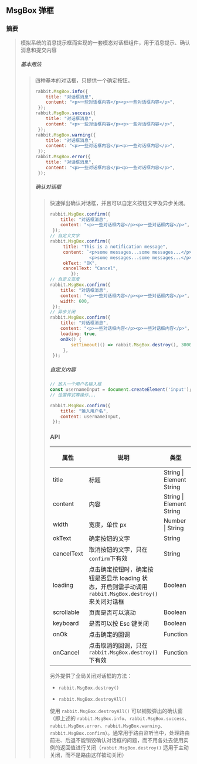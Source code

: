 ## MsgBox 弹框

### 摘要

<blockquote>模拟系统的消息提示框而实现的一套模态对话框组件，用于消息提示、确认消息和提交内容

##### 基本用法

<blockquote>四种基本的对话框，只提供一个确定按钮。

```js
rabbit.MsgBox.info({
    title: "对话框消息",
    content: "<p>一些对话框内容</p><p>一些对话框内容</p>",
 });
rabbit.MsgBox.success({
    title: "对话框消息",
    content: "<p>一些对话框内容</p><p>一些对话框内容</p>",
 });
rabbit.MsgBox.warning({
    title: "对话框消息",
    content: "<p>一些对话框内容</p><p>一些对话框内容</p>",
 });
rabbit.MsgBox.error({
    title: "对话框消息",
    content: "<p>一些对话框内容</p><p>一些对话框内容</p>",
 });
```

##### 确认对话框 

<blockquote>快速弹出确认对话框，并且可以自定义按钮文字及异步关闭。

```js
rabbit.MsgBox.confirm({
    title: "对话框消息",
    content: "<p>一些对话框内容</p><p>一些对话框内容</p>",
 });
// 自定义文字
rabbit.MsgBox.confirm({
     title: "This is a notification message",
     content: `<p>some messages...some messages...</p>
               <p>some messages...some messages...</p>`,
     okText: "OK",
     cancelText: "Cancel",
        });
// 自定义宽度
rabbit.MsgBox.confirm({
    title: "对话框消息",
    content: "<p>一些对话框内容</p><p>一些对话框内容</p>",
    width: 600,
 });
// 异步关闭
rabbit.MsgBox.confirm({
    title: "对话框消息",
    content: "<p>一些对话框内容</p><p>一些对话框内容</p>",
    loading: true,
    onOk() {
        setTimeout(() => rabbit.MsgBox.destroy(), 3000);
     },
 });
```

##### 自定义内容

```js
// 放入一个用户名输入框
const usernameInput = document.createElement('input');
// 设置样式等操作...

rabbit.MsgBox.confirm({
    title: "输入用户名",
    content: usernameInput,
 });
```

### API

| 属性       | 说明                                                         | 类型                     | 默认值 |
| ---------- | ------------------------------------------------------------ | ------------------------ | ------ |
| title      | 标题                                                         | String \| Element String | -      |
| content    | 内容                                                         | String \| Element String | -      |
| width      | 宽度，单位 px                                                | Number \| String         | 416    |
| okText     | 确定按钮的文字                                               | String                   | 确定   |
| cancelText | 取消按钮的文字，只在`confirm`下有效                          | String                   | 取消   |
| loading    | 点击确定按钮时，确定按钮是否显示 loading 状态，开启则需手动调用`rabbit.MsgBox.destroy()`来关闭对话框 | Boolean                  | false  |
| scrollable | 页面是否可以滚动                                             | Boolean                  | false  |
| keyboard   | 是否可以按 Esc 键关闭                                        | Boolean                  | false  |
| onOk       | 点击确定的回调                                               | Function                 | -      |
| onCancel   | 点击取消的回调，只在`rabbit.MsgBox.destroy()`下有效          | Function                 | -      |

另外提供了全局关闭对话框的方法：

- `rabbit.MsgBox.destroy()`

- `rabbit.MsgBox.destroyAll()`

使用 `rabbit.MsgBox.destroyAll()` 可以销毁弹出的确认窗（即上述的 `rabbit.MsgBox.info`、`rabbit.MsgBox.success`、`rabbit.MsgBox.error`、`rabbit.MsgBox.warning`、`rabbit.MsgBox.confirm`）。通常用于路由监听当中，处理路由前进、后退不能销毁确认对话框的问题，而不用各处去使用实例的返回值进行关闭（`rabbit.MsgBox.destroy()` 适用于主动关闭，而不是路由这样被动关闭）